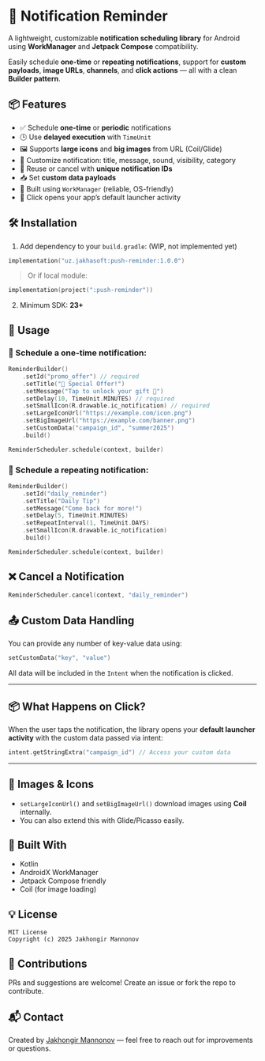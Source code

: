 # 🚀 Notification Reminder

A lightweight, customizable **notification scheduling library** for Android using **WorkManager** and **Jetpack Compose** compatibility.

Easily schedule **one-time** or **repeating notifications**, support for **custom payloads**, **image URLs**, **channels**, and **click actions** — all with a clean **Builder pattern**.

## 📦 Features

- ✅ Schedule **one-time** or **periodic** notifications
- 🕒 Use **delayed execution** with `TimeUnit`
- 🖼️ Supports **large icons** and **big images** from URL (Coil/Glide)
- 🔕 Customize notification: title, message, sound, visibility, category
- 🔁 Reuse or cancel with **unique notification IDs**
- 📥 Set **custom data payloads**
- 🔧 Built using `WorkManager` (reliable, OS-friendly)
- 💬 Click opens your app’s default launcher activity

## 🛠️ Installation

1. Add dependency to your `build.gradle`: (WIP, not implemented yet)

```kotlin
implementation("uz.jakhasoft:push-reminder:1.0.0")
```
> Or if local module:

```kotlin
implementation(project(":push-reminder"))
```

2. Minimum SDK: **23+**


## 🚀 Usage

### 🔧 Schedule a one-time notification:

```kotlin
ReminderBuilder()
    .setId("promo_offer") // required
    .setTitle("🎉 Special Offer!")
    .setMessage("Tap to unlock your gift 🎁")
    .setDelay(10, TimeUnit.MINUTES) // required
    .setSmallIcon(R.drawable.ic_notification) // required
    .setLargeIconUrl("https://example.com/icon.png")
    .setBigImageUrl("https://example.com/banner.png")
    .setCustomData("campaign_id", "summer2025")
    .build()

ReminderScheduler.schedule(context, builder)
```

### 🔁 Schedule a repeating notification:

```kotlin
ReminderBuilder()
    .setId("daily_reminder")
    .setTitle("Daily Tip")
    .setMessage("Come back for more!")
    .setDelay(5, TimeUnit.MINUTES)
    .setRepeatInterval(1, TimeUnit.DAYS)
    .setSmallIcon(R.drawable.ic_notification)
    .build()

ReminderScheduler.schedule(context, builder)
```

## ❌ Cancel a Notification

```kotlin
ReminderScheduler.cancel(context, "daily_reminder")
```

## 📤 Custom Data Handling

You can provide any number of key-value data using:

```kotlin
setCustomData("key", "value")
```

All data will be included in the `Intent` when the notification is clicked.

---

## 📦 What Happens on Click?

When the user taps the notification, the library opens your **default launcher activity** with the custom data passed via intent:

```kotlin
intent.getStringExtra("campaign_id") // Access your custom data
```

---

## 📸 Images & Icons

* `setLargeIconUrl()` and `setBigImageUrl()` download images using **Coil** internally.
* You can also extend this with Glide/Picasso easily.

## 🧱 Built With

* Kotlin
* AndroidX WorkManager
* Jetpack Compose friendly
* Coil (for image loading)

## 💡 License

```
MIT License
Copyright (c) 2025 Jakhongir Mannonov
```

## 🤝 Contributions

PRs and suggestions are welcome!
Create an issue or fork the repo to contribute.

## 📬 Contact

Created by [Jakhongir Mannonov](https://github.com/Jakhadev) — feel free to reach out for improvements or questions.